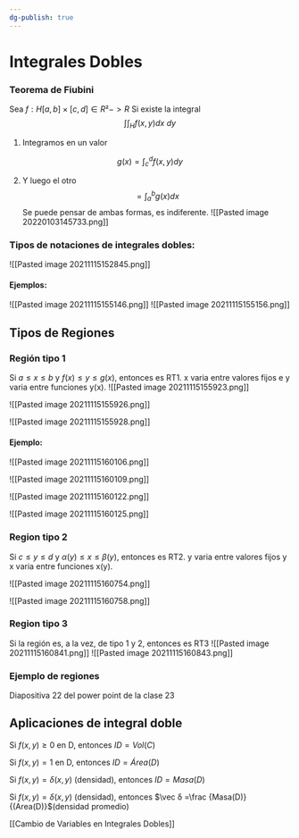 ```yaml
---
dg-publish: true
---
```

# Integrales Dobles
### Teorema de Fiubini
Sea $f: H [a,b]\times [c,d] \in R²->R$ Si existe la integral $$\int \int_H f(x,y) dx \ dy$$

1) Integramos en un valor
   

$$g(x)=\int_{c}^{d} f(x,y)dy$$
   

2) Y luego el otro $$=\int_a^b g(x) dx$$
Se puede pensar de ambas formas, es indiferente.
![[Pasted image 20220103145733.png]]
### Tipos de notaciones de integrales dobles: 
![[Pasted image 20211115152845.png]]


#### Ejemplos: 
![[Pasted image 20211115155146.png]]
![[Pasted image 20211115155156.png]]

## Tipos de Regiones

### Región tipo 1
   

Si $a≤x≤b$ y $f(x)≤y≤g(x)$, entonces es RT1. x varia entre valores fijos e y varia entre funciones  y(x). 
![[Pasted image 20211115155923.png]]

![[Pasted image 20211115155926.png]]

![[Pasted image 20211115155928.png]]


#### Ejemplo: 
![[Pasted image 20211115160106.png]]

![[Pasted image 20211115160109.png]]


![[Pasted image 20211115160122.png]]

![[Pasted image 20211115160125.png]]

### Region tipo 2
   

Si $c≤y≤d$ y $α(y)≤x≤β(y)$, entonces es RT2. y varia entre valores fijos y x varia entre funciones  x(y). 

![[Pasted image 20211115160754.png]]

![[Pasted image 20211115160758.png]]

### Region tipo 3
Si la región es, a la vez, de tipo 1 y 2, entonces es RT3 
![[Pasted image 20211115160841.png]]
![[Pasted image 20211115160843.png]]


### Ejemplo de regiones
Diapositiva 22 del power point de la clase 23 


## Aplicaciones de integral doble
   

Si $f(x,y)≥0$ en D, entonces $ID=Vol(C)$  

Si $f(x,y)=1$ en D, entonces $ID=Área(D)$
   

Si $f(x,y)=δ(x,y)$ (densidad), entonces $ID=Masa(D)$
   

Si $f(x,y)=δ(x,y)$ (densidad), entonces $\vec δ =\frac {Masa(D)}{(Area(D)}$(densidad promedio)

[[Cambio de Variables en Integrales Dobles]]